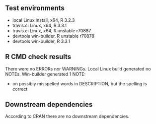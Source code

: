 ## Test environments
* local Linux install, x64, R 3.2.3
* travis.ci Linux, x64, R 3.3.1
* travis.ci Linux, x64, R unstable r70887
* devtools win-builder, R unstable r70878
* devtools win-builder, R 3.3.1

## R CMD check results
There were no ERRORs nor WARNINGs.
Local Linux build generated no NOTEs.
Win-builder generated 1 NOTE:
- on possibly misspelled words in DESCRIPTION, but the spelling is correct

## Downstream dependencies
According to CRAN there are no downstream dependencies.
